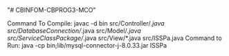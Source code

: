 "# CBINFOM-CBPROG3-MCO" 


Command To Compile: javac -d bin src/Controller/*.java src/DatabaseConnection/*.java src/Model/*.java src/ServiceClassPackage/*.java src/View/*.java src/ISSPa.java
Command to Run: java -cp bin;lib/mysql-connector-j-8.0.33.jar ISSPa
